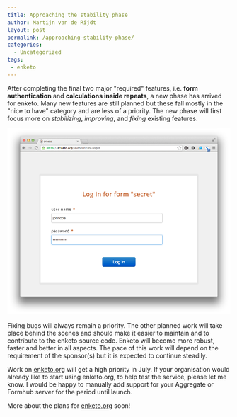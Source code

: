 ```yaml
---
title: Approaching the stability phase
author: Martijn van de Rijdt
layout: post
permalink: /approaching-stability-phase/
categories:
  - Uncategorized
tags:
 - enketo
---
```


After completing the final two major "required" features, i.e. __form authentication__ and __calculations inside repeats__, a new phase has arrived for enketo. Many new features are still planned but these fall mostly in the "nice to have" category and are less of a priority. The new phase will first focus more on _stabilizing_, _improving_, and _fixing_ existing features.

![screenshot of login page](../files/2013/06/login.png)

Fixing bugs will always remain a priority. The other planned work will take place behind the scenes and should make it easier to maintain and to contribute to the enketo source code. Enketo will become more robust, faster and better in all aspects. The pace of this work will depend on the requirement of the sponsor(s) but it is expected to continue steadily.

Work on [enketo.org](https://enketo.org) will get a high priority in July. If your organisation would already like to start using enketo.org, to help test the service, please let me know. I would be happy to manually add support for your Aggregate or Formhub server for the period until launch.

More about the plans for [enketo.org](enketo.org) soon!